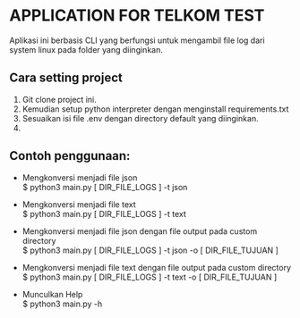 # APPLICATION FOR TELKOM TEST

Aplikasi ini berbasis CLI yang berfungsi untuk mengambil file log dari system linux pada folder yang diinginkan. 

## Cara setting project 
1. Git clone project ini.
2. Kemudian setup python interpreter dengan menginstall requirements.txt
3. Sesuaikan isi file .env dengan directory default yang diinginkan.
4. 



## Contoh penggunaan:
- Mengkonversi menjadi file json\
$ python3 main.py [ DIR_FILE_LOGS ] -t json


- Mengkonversi menjadi file text\
$ python3 main.py [ DIR_FILE_LOGS ] -t text


- Mengkonversi menjadi file json dengan file output pada custom directory\
$ python3 main.py [ DIR_FILE_LOGS ] -t json -o [ DIR_FILE_TUJUAN ]


- Mengkonversi menjadi file text dengan file output pada custom directory\
$ python3 main.py [ DIR_FILE_LOGS ] -t text -o [ DIR_FILE_TUJUAN ]


- Munculkan Help\
$ python3 main.py -h
